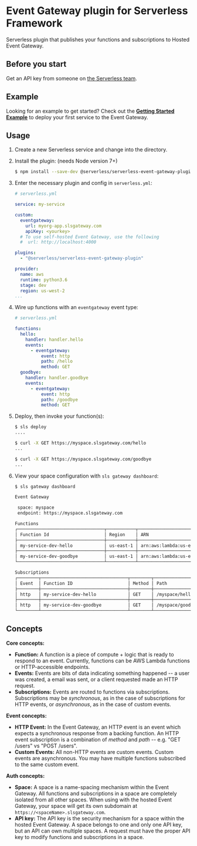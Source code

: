 # Event Gateway plugin for Serverless Framework

Serverless plugin that publishes your functions and subscriptions to Hosted Event Gateway.

## Before you start

Get an API key from someone on [the Serverless team](mailto:hello@serverless.com).

## Example

Looking for an example to get started? Check out the [**Getting Started Example**](https://github.com/serverless/event-gateway-getting-started) to deploy your first service to the Event Gateway.

## Usage

1. Create a new Serverless service and change into the directory.

2. Install the plugin: (needs Node version 7+)

	```bash
	$ npm install --save-dev @serverless/serverless-event-gateway-plugin
	```

3. Enter the necessary plugin and config in `serverless.yml`:

	```yml
	# serverless.yml

	service: my-service

	custom:
	  eventgateway:
	    url: myorg-app.slsgateway.com
	    apiKey: <yourkey>
	  # To use self-hosted Event Gateway, use the following
	  #  url: http://localhost:4000

	plugins:
	  - "@serverless/serverless-event-gateway-plugin"

	provider:
	  name: aws
	  runtime: python3.6
	  stage: dev
	  region: us-west-2
	...
	```

4. Wire up functions with an `eventgateway` event type:

	```yml
	# serverless.yml

	functions:
	  hello:
	    handler: handler.hello
	    events:
	      - eventgateway:
	          event: http
	          path: /hello
	          method: GET
	  goodbye:
	    handler: handler.goodbye
	    events:
	      - eventgateway:
	          event: http
	          path: /goodbye
	          method: GET
	```

5. Deploy, then invoke your function(s):

	  ```bash
	  $ sls deploy
    ....

	  $ curl -X GET https://myspace.slsgateway.com/hello
    ...

    $ curl -X GET https://myspace.slsgateway.com/goodbye
    ...
	  ```

6. View your space configuration with `sls gateway dashboard`:

    ```bash
    $ sls gateway dashboard

    Event Gateway

     space: myspace
     endpoint: https://myspace.slsgateway.com

    Functions
    ┌─────────────────────────────────┬───────────┬────────────────────────────────────────────────────────────────────────────────┐
    │ Function Id                     │ Region    │ ARN                                                                            │
    ├─────────────────────────────────┼───────────┼────────────────────────────────────────────────────────────────────────────────┤
    │ my-service-dev-hello            │ us-east-1 │ arn:aws:lambda:us-east-1:111111111111:function:my-service-dev-hello            │
    ├─────────────────────────────────┼───────────┼────────────────────────────────────────────────────────────────────────────────┤
    │ my-service-dev-goodbye          │ us-east-1 │ arn:aws:lambda:us-east-1:111111111111:function:my-service-dev-goodbye          │
    └─────────────────────────────────┴───────────┴────────────────────────────────────────────────────────────────────────────────┘

    Subscriptions
    ┌────────┬─────────────────────────────────┬────────┬───────────────────────┐
    │ Event  │ Function ID                     │ Method │ Path                  │
    ├────────┼─────────────────────────────────┼────────┼───────────────────────┤
    │ http   │ my-service-dev-hello            │ GET    │ /myspace/hello        │
    ├────────┼─────────────────────────────────┼────────┼───────────────────────┤
    │ http   │ my-service-dev-goodbye          │ GET    │ /myspace/goodbye      │
    └────────┴─────────────────────────────────┴────────┴───────────────────────┘
    ```


## Concepts

**Core concepts:**

- **Function:** A function is a piece of compute + logic that is ready to respond to an event. Currently, functions can be AWS Lambda functions or HTTP-accessible endpoints.
- **Events:** Events are bits of data indicating something happened -- a user was created, a email was sent, or a client requested made an HTTP request.
- **Subscriptions:** Events are routed to functions via subscriptions. Subscriptions may be *synchronous*, as in the case of subscriptions for HTTP events, or *asynchronous*, as in the case of custom events.

**Event concepts:**

- **HTTP Event:** In the Event Gateway, an HTTP event is an event which expects a synchronous response from a backing function. An HTTP event subscription is a combination of *method* and *path* -- e.g. "GET /users" vs "POST /users".
- **Custom Events:** All non-HTTP events are custom events. Custom events are asynchronous. You may have multiple functions subscribed to the same custom event.

**Auth concepts:**

- **Space:** A space is a name-spacing mechanism within the Event Gateway. All functions and subscriptions in a space are completely isolated from all other spaces. When using with the hosted Event Gateway, your space will get its own subdomain at `https://<spaceName>.slsgateway.com`.
- **API key:** The API key is the security mechanism for a space within the hosted Event Gateway. A space belongs to one and only one API key, but an API can own multiple spaces. A request must have the proper API key to modify functions and subscriptions in a space.
